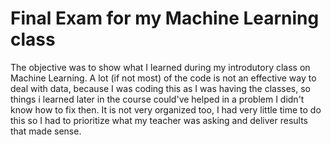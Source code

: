 # Final Exam for my Machine Learning class

The objective was to show what I learned during my introdutory class on Machine Learning. A lot (if not most) of the code is not an effective way to deal with data,
because I was coding this as I was having the classes, so things i learned later in the course could've helped in a problem I didn't know how to fix then.
It is not very organized too, I had very little time to do this so I had to prioritize what my teacher was asking and deliver results that made sense.
